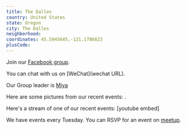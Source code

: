 ```yaml
---
title: The Dalles
country: United States
state: Oregon
city: The Dalles
neighborhood: 
coordinates: 45.5945645,-121.1786823
plusCode:
---
```

Join our [Facebook group](https://www.facebook.com/groups/free.code.camp.the.dalles/).

You can chat with us on [WeChat](wechat URL).

Our Group leader is [Miya](freecodecamp.org/miya)

Here are some pictures from our recent events:
![]().

Here's a stream of one of our recent events:
[youtube embed]

We have events every Tuesday. You can RSVP for an event on [meetup](meetupurl).
